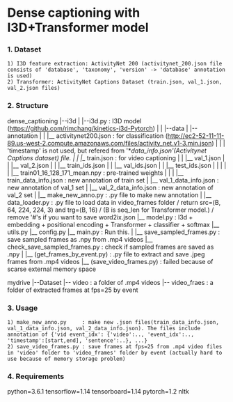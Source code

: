 # Dense captioning with I3D+Transformer model

### 1. Dataset
    1) I3D feature extraction: ActivityNet 200 (activitynet_200.json file consists of 'database', 'taxonomy', 'version' -> 'database' annotation is used)
    2) Transformer: ActivityNet Captions Dataset (train.json, val_1.json, val_2.json files)


### 2. Structure

 dense_captioning
    |--i3d
    |   |--i3d.py		: I3D model (https://github.com/rimchang/kinetics-i3d-Pytorch)
    |   |
    |--data
    |   |--annotation
    |   |	|__ activitynet200.json		: for classification (http://ec2-52-11-11-89.us-west-2.compute.amazonaws.com/files/activity_net.v1-3.min.json)
    |   |	|				  'timestamp' is not used, but refered from '*_data_info.json'(Activitynet Captions dataset) file.
    |   |	|__ train.json			: for video captioning
    |   |	|__ val_1.json
    |   |	|__ val_2.json
    |   |	|__ train_ids.json
    |   |	|__ val_ids.json
    |   |	|__ test_ids.json
    |   |
    |   |
    |   |__ train01_16_128_171_mean.npy		: pre-trained weights
    |   |
    |   |__ train_data_info.json		: new annotation of train set
    |   |__ val_1_data_info.json		: new annotation of val_1 set
    |   |__ val_2_data_info.json		: new annotation of val_2 set 
    |
    |__ make_new_anno.py			: .py file to make new annotation
    |
    |__ data_loader.py				: .py file to load data in video_frames folder / return src=(B, 64, 224, 224, 3) and trg=(B, 16) / (B is seq_len for Transformer model.) / remove '#'s if you want to save word2ix.json
    |__ model.py				: I3d + embedding + positional encoding + Transformer + classifier + softmax
    |__ utils.py
    |__ config.py
    |__ main.py					: Run this.
    |
    |__ save_sampled_frames.py			: save sampled frames as .npy from .mp4 videos
    |__ check_save_sampled_frames.py		: check if sampled frames are saved as .npy
    |
    |__ (get_frames_by_event.py)		: .py file to extract and save .jpeg frames from .mp4 videos
    |__ (save_video_frames.py)			: failed because of scarse external memory space
    
 mydrive
    |--Dataset
    	|-- video		: a folder of .mp4 videos
    	|-- video_fraes		: a folder of extracted frames at fps=25 by event

### 3. Usage
    1) make_new_anno.py		: make new .json files(train_data_info.json, val_1_data_info.json, val_2_data_info.json). The files include annotation of {'vid event_idx': {'video':.., 'event_idx':.., 'timestamp':[start,end], 'sentence':..}, ...}
    2) save_video_frames.py	: save frames at fps=25 from .mp4 video files in 'video' folder to 'video_frames' folder by event (actually hard to use because of memory storage problem)


### 4. Requirements
python=3.6.1
tensorflow=1.14
tensorboard=1.14
pytorch=1.2
nltk


